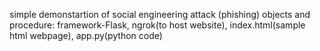 simple demonstartion of social engineering attack (phishing)
objects and procedure: framework-Flask, ngrok(to host website), index.html(sample html webpage), app.py(python code)
